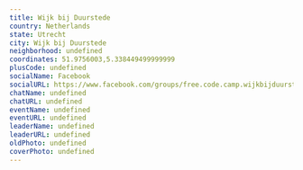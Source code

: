 ```yaml
---
title: Wijk bij Duurstede
country: Netherlands
state: Utrecht
city: Wijk bij Duurstede
neighborhood: undefined
coordinates: 51.9756003,5.338449499999999
plusCode: undefined
socialName: Facebook
socialURL: https://www.facebook.com/groups/free.code.camp.wijkbijduurstede
chatName: undefined
chatURL: undefined
eventName: undefined
eventURL: undefined
leaderName: undefined
leaderURL: undefined
oldPhoto: undefined
coverPhoto: undefined
---
```

